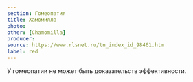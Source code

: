 ```yaml
---
section: Гомеопатия
title: Хамомилла
photo: 
other: [Chamomilla]
producer: 
source: https://www.rlsnet.ru/tn_index_id_98461.htm
label: red
---
```


У гомеопатии не может быть доказательств эффективности.
